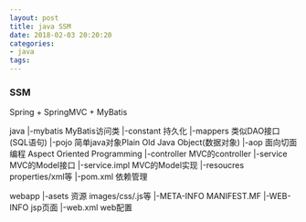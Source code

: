 ```yaml
---
layout: post
title: java SSM
date: 2018-02-03 20:20:20
categories:
- java
tags:
---
```


### SSM

Spring + SpringMVC + MyBatis

java
|-mybatis MyBatis访问类
|-constant 持久化
|-mappers 类似DAO接口(SQL语句)
|-pojo 简单java对象Plain Old Java Object(数据对象)
|-aop  面向切面编程 Aspect Oriented Programming
|-controller MVC的controller
|-service MVC的Model接口
|-service.impl MVC的Model实现
|-resoucres properties/xml等
|-pom.xml 依赖管理

webapp
|-asets 资源 images/css/.js等
|-META-INFO MANIFEST.MF
|-WEB-INFO jsp页面
|-web.xml web配置